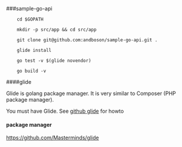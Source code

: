 ###sample-go-api

```
    cd $GOPATH
    
    mkdir -p src/app && cd src/app
    
    git clone git@github.com:andboson/sample-go-api.git .
    
    glide install
    
    go test -v $(glide novendor)
    
    go build -v    
```

####glide

Glide is golang package manager. It is very similar to Composer (PHP package manager). 

You must have Glide. See [github glide](https://github.com/Masterminds/glide) for howto

#### package manager
https://github.com/Masterminds/glide